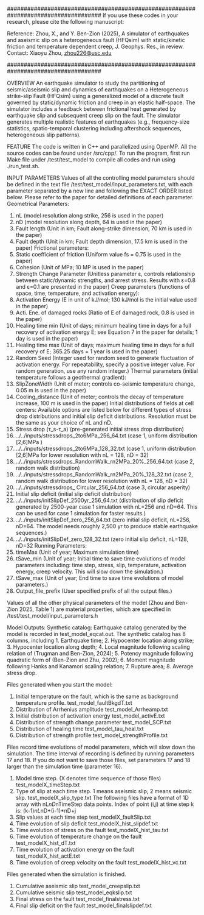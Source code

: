 ####################################################################################
If you use these codes in your research, please cite the following manuscript:

Reference: Zhou, X., and Y. Ben-Zion (2025), A simulator of earthquakes and aseismic slip on a heterogeneous fault (HFQsim) with static/kinetic friction and temperature dependent creep, J. Geophys. Res., in review.                                 
Contact: Xiaoyu Zhou, zhou226@usc.edu                        


####################################################################################


OVERVIEW
An earthquake simulator to study the partitioning of seismic/aseismic slip and dynamics of earthquakes on a Heterogeneous strike-slip Fault (HFQsim) using a generalized model of a discrete fault governed by static/dynamic friction and creep in an elastic half-space. The simulator includes a feedback between frictional heat generated by earthquake slip and subsequent creep slip on the fault. The simulator generates multiple realistic features of earthquakes (e.g., frequency-size statistics, spatio-temporal clustering including aftershock sequences, heterogeneous slip patterns).


FEATURE
The code is written in C++ and parallelized using OpenMP. All the source codes can be found under /src/cpp/. To run the program, first run Make file under /test/test_model to compile all codes and run using ./run_test.sh. 


INPUT PARAMETERS
Values of all the controlling model parameters should be defined in the text file /test/test_model/input_parameters.txt, with each parameter separated by a new line and following the EXACT ORDER listed below. Please refer to the paper for detailed definitions of each parameter. 
Geometrical Parameters:
1. nL                                (model resolution along strike, 256 is used in the paper)
2. nD                                (model resolution along depth, 64 is used in the paper)
3. Fault length                        (Unit in km; Fault along-strike dimension, 70 km is used in the paper)
4. Fault depth                        (Unit in km; Fault depth dimension, 17.5 km is used in the paper)
Frictional parameters:
5. Static coefficient of friction         (Uniform value fs = 0.75 is used in the paper)
6. Cohesion                         (Unit of MPa; 10 MP is used in the paper)
7. Strength Change Parameter        (Unitless parameter ε, controls relationship between static/dynamic strengths, and arrest stress. Results with ε=0.8 and ε=0.1 are presented in the paper)
Creep parameters (functions of space, time, temperature, and activation energy):
8. Activation Energy                (E in unit of kJ/mol; 130 kJ/mol is the initial value used in the paper)
9. Acti. Ene. of damaged rocks        (Ratio of E of damaged rock, 0.8 is used in the paper)
10. Healing time min                (Unit of days; minimum healing time in days for a full recovery of activation energy E; see Equation 7 in the paper for details; 1 day is used in the paper)
11. Healing time max                (Unit of days; maximum healing time in days for a full recovery of E; 365.25 days = 1 year is used in the paper)
12. Random Seed                         (Integer used for random seed to generate fluctuation of activation energy. For repeatability, specify a positive integer value. For random generation, use any random integer.)
Thermal parameters (initial temperature follows a geothermal gradient):
13. SlipZoneWidth                (Unit of meter; controls co-seismic temperature change, 0.05 m is used in the paper)
14. Cooling_distance        (Unit of meter; controls the decay of temperature increase, 100 m is used in the paper)
Initial distributions of fields at cell centers:
Available options are listed below for different types of stress drop distributions and initial slip deficit distributions. Resolution must be the same as your choice of nL and nD. 
15. Stress drop (τ_s-τ_a)                (pre-generated initial stress drop distribution)
   1. ../../inputs/stressdrops_2to6MPa_256_64.txt                 (case 1, uniform distribution [2,6]MPa )
   2. ../../inputs/stressdrops_2to6MPa_128_32.txt                 (case 1, uniform distribution [2,6]MPa for lower resolution with nL = 128, nD = 32)
   3. ../../inputs/stressdrops_RandomWalk_rn2MPa_20%_256_64.txt         (case 2, random walk distribution)
   4. ../../inputs/stressdrops_RandomWalk_rn2MPa_20%_128_32.txt         (case 2, random walk distribution for lower resolution with nL = 128, nD = 32)
   5. ../../inputs/stressdrops_        Circular_256_64.txt                (case 3, circular asperity)
16. Initial slip deficit        (initial slip deficit distribution)
1. ../../inputs/initSlipDef_2500yr_256_64.txt                (distribution of slip deficit generated by  2500-year case 1 simulation with nL=256 and nD=64. This can be used for case 1 simulation for faster results.)
2.  ../../inputs/initSlipDef_zero_256_64.txt        (zero initial slip deficit, nL=256, nD=64. The model needs roughly 2,500 yr to produce stable earthquake sequences.)
3.  ../../inputs/initSlipDef_zero_128_32.txt        (zero initial slip deficit, nL=128, nD=32
Running Parameters:
17. timeMax                (Unit of year; Maximum simulation time)
18. tSave_min                (Unit of year; Initial time to save time evolutions of model parameters including: time step, stress, slip, temperature, activation energy, creep velocity. This will slow down the simulation.)
19. tSave_max                (Unit of year; End time to save time evolutions of model parameters.)
20. Output_file_prefix        (User specified prefix of all the output files.)


Values of all the other physical parameters of the model (Zhou and Ben-Zion 2025, Table 1) are material properties, which are specified in /test/test_model/input_parameters.h


Model Outputs:
Synthetic catalog: 
Earthquake catalog generated by the model is recorded in test_model_eqcat.out. The synthetic catalog has 8 columns, including 1. Earthquake time; 2. Hypocenter location along strike; 3. Hypocenter location along depth; 4. Local magnitude following scaling relation of (Trugman and Ben-Zion, 2024); 5. Potency magnitude following quadratic form of (Ben-Zion and Zhu, 2002); 6. Moment magnitude following Hanks and Kanamori scaling relation; 7. Rupture area; 8. Average stress drop. 


Files generated when you start the model:
1. Initial temperature on the fault, which is the same as background temperature profile.
test_model_faultBkgdT.txt 
2. Distribution of Arrhenius amplitude 
test_model_Arrheamp.txt
3. Initial distribution of activation energy 
test_model_activE.txt
4. Distribution of strength change parameter
test_model_SCP.txt
5. Distribution of healing time
test_model_tau_heal.txt
6. Distribution of strength profile
test_model_strengthProfile.txt


Files record time evolutions of model parameters, which will slow down the simulation. The time interval of recording is defined by running parameters 17 and 18. If you do not want to save those files, set parameters 17 and 18 larger than the simulation time (parameter 16). 
1. Model time step. (X denotes time sequence of those files)
test_modelX_timeStep.txt
2. Type of slip at each time step. 1 means aseismic slip; 2 means seismic slip. 
test_modelX_slip_type.txt
The following files have a format of 1D array with nL*nD*nTimeStep data points. Index of point (i,j) at time step k is: (k-1)*nL*nD+(i-1)*nD+j
3. Slip values at each time step
test_modelX_faultSlip.txt
4. Time evolution of slip deficit
test_modelX_hist_slipdef.txt
5. Time evolution of stress on the fault
test_modelX_hist_tau.txt
6. Time evolution of temperature change on the fault
test_modelX_hist_dT.txt
7. Time evolution of activation energy on the fault
test_modelX_hist_actE.txt
8. Time evolution of creep velocity on the fault 
test_modelX_hist_vc.txt


Files generated when the simulation is finished. 
1. Cumulative aseismic slip
test_model_creepslip.txt
2. Cumulative seismic slip
test_model_eqkslip.txt
3. Final stress on the fault
test_model_finalstress.txt
4. Final slip deficit on the fault
test_model_finalslipdef.txt